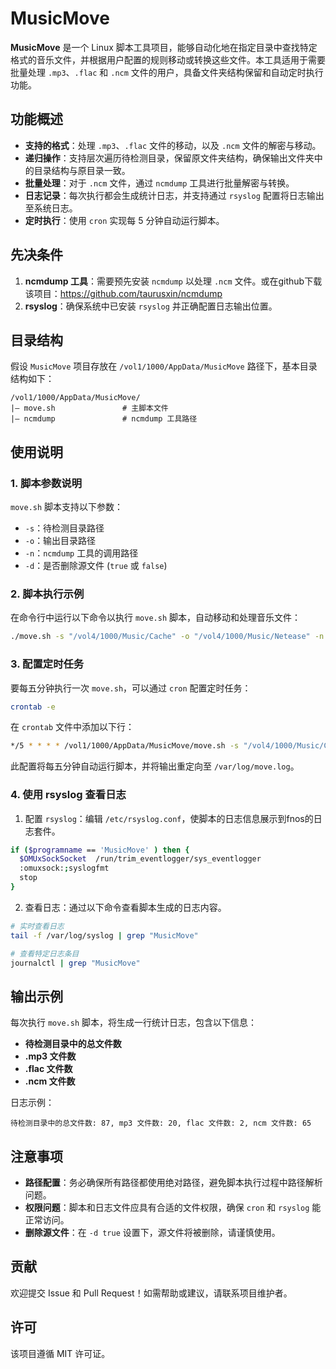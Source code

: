 # MusicMove

**MusicMove** 是一个 Linux 脚本工具项目，能够自动化地在指定目录中查找特定格式的音乐文件，并根据用户配置的规则移动或转换这些文件。本工具适用于需要批量处理 `.mp3`、`.flac` 和 `.ncm` 文件的用户，具备文件夹结构保留和自动定时执行功能。

## 功能概述
- **支持的格式**：处理 `.mp3`、`.flac` 文件的移动，以及 `.ncm` 文件的解密与移动。
- **递归操作**：支持层次遍历待检测目录，保留原文件夹结构，确保输出文件夹中的目录结构与原目录一致。
- **批量处理**：对于 `.ncm` 文件，通过 `ncmdump` 工具进行批量解密与转换。
- **日志记录**：每次执行都会生成统计日志，并支持通过 `rsyslog` 配置将日志输出至系统日志。
- **定时执行**：使用 `cron` 实现每 5 分钟自动运行脚本。

## 先决条件
1. **ncmdump 工具**：需要预先安装 `ncmdump` 以处理 `.ncm` 文件。或在github下载该项目：https://github.com/taurusxin/ncmdump
2. **rsyslog**：确保系统中已安装 `rsyslog` 并正确配置日志输出位置。

## 目录结构
假设 `MusicMove` 项目存放在 `/vol1/1000/AppData/MusicMove` 路径下，基本目录结构如下：
```
/vol1/1000/AppData/MusicMove/
|– move.sh               # 主脚本文件
|– ncmdump               # ncmdump 工具路径
```

## 使用说明
### 1. 脚本参数说明
`move.sh` 脚本支持以下参数：
- `-s`：待检测目录路径
- `-o`：输出目录路径
- `-n`：`ncmdump` 工具的调用路径
- `-d`：是否删除源文件 (`true` 或 `false`)

### 2. 脚本执行示例
在命令行中运行以下命令以执行 `move.sh` 脚本，自动移动和处理音乐文件：

```bash
./move.sh -s "/vol4/1000/Music/Cache" -o "/vol4/1000/Music/Netease" -n "/vol1/1000/AppData/MusicMove/ncmdump" -d "true"
```

### 3. 配置定时任务
要每五分钟执行一次 `move.sh`，可以通过 `cron` 配置定时任务：

```bash
crontab -e
```

在 `crontab` 文件中添加以下行：

```bash
*/5 * * * * /vol1/1000/AppData/MusicMove/move.sh -s "/vol4/1000/Music/Cache" -o "/vol4/1000/Music/Netease" -n "/vol1/1000/AppData/MusicMove/ncmdump" -d "true" >> /var/log/move.log 2>&1
```

此配置将每五分钟自动运行脚本，并将输出重定向至 `/var/log/move.log`。

### 4. 使用 rsyslog 查看日志
1. 配置 `rsyslog`：编辑 `/etc/rsyslog.conf`，使脚本的日志信息展示到fnos的日志套件。
```bash
if ($programname == 'MusicMove' ) then {
  $OMUxSockSocket  /run/trim_eventlogger/sys_eventlogger
  :omuxsock:;syslogfmt
  stop
}
```
2. 查看日志：通过以下命令查看脚本生成的日志内容。

```bash
# 实时查看日志
tail -f /var/log/syslog | grep "MusicMove"

# 查看特定日志条目
journalctl | grep "MusicMove"
```

## 输出示例
每次执行 `move.sh` 脚本，将生成一行统计日志，包含以下信息：

- **待检测目录中的总文件数**
- **.mp3 文件数**
- **.flac 文件数**
- **.ncm 文件数**

日志示例：

```
待检测目录中的总文件数: 87, mp3 文件数: 20, flac 文件数: 2, ncm 文件数: 65
```

## 注意事项
- **路径配置**：务必确保所有路径都使用绝对路径，避免脚本执行过程中路径解析问题。
- **权限问题**：脚本和日志文件应具有合适的文件权限，确保 `cron` 和 `rsyslog` 能正常访问。
- **删除源文件**：在 `-d true` 设置下，源文件将被删除，请谨慎使用。

## 贡献
欢迎提交 Issue 和 Pull Request！如需帮助或建议，请联系项目维护者。

## 许可
该项目遵循 MIT 许可证。
